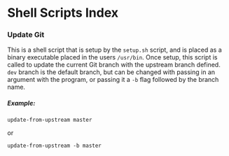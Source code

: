 # Shell Scripts Index

### Update Git

This is a shell script that is setup by the `setup.sh` script, and is placed as a binary executable placed in the users `/usr/bin`. Once setup, this script is called to update the current Git branch with the upstream branch defined. `dev` branch is the default branch, but can be changed with passing in an argument with the program, or passing it a `-b` flag followed by the branch name.

##### Example:

```shell
update-from-upstream master
```

or

```shell
update-from-upstream -b master
```
